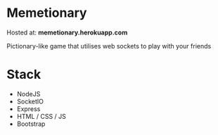 # Memetionary

Hosted at: <b>memetionary.herokuapp.com</b>

Pictionary-like game that utilises web sockets to play with your friends

<h1>Stack</h1>

- NodeJS
- SocketIO
- Express
- HTML / CSS / JS
- Bootstrap
